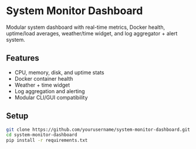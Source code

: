 # System Monitor Dashboard

Modular system dashboard with real-time metrics, Docker health, uptime/load averages, weather/time widget, and log aggregator + alert system.

## Features
- CPU, memory, disk, and uptime stats
- Docker container health
- Weather + time widget
- Log aggregation and alerting
- Modular CLI/GUI compatibility

## Setup
```bash
git clone https://github.com/yourusername/system-monitor-dashboard.git
cd system-monitor-dashboard
pip install -r requirements.txt
